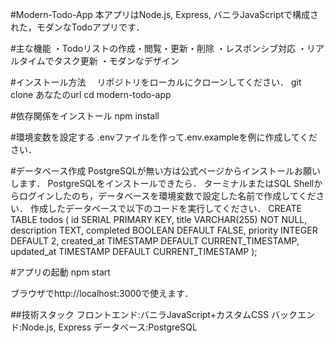 #Modern-Todo-App
本アプリはNode.js, Express, バニラJavaScriptで構成された，モダンなTodoアプリです．

#主な機能
・Todoリストの作成・閲覧・更新・削除
・レスポンシブ対応
・リアルタイムでタスク更新
・モダンなデザイン

#インストール方法　
リポジトリをローカルにクローンしてください．
git clone あなたのurl
cd modern-todo-app

#依存関係をインストール
npm install

#環境変数を設定する
.envファイルを作って.env.exampleを例に作成してください．

#データベース作成
PostgreSQLが無い方は公式ページからインストールお願いします．
PostgreSQLをインストールできたら．
ターミナルまたはSQL Shellからログインしたのち，データベースを環境変数で設定した名前で作成してください．
作成したデータベースで以下のコードを実行してください．
CREATE TABLE todos (
  id SERIAL PRIMARY KEY,
  title VARCHAR(255) NOT NULL,
  description TEXT,
  completed BOOLEAN DEFAULT FALSE,
  priority INTEGER DEFAULT 2,
  created_at TIMESTAMP DEFAULT CURRENT_TIMESTAMP,
  updated_at TIMESTAMP DEFAULT CURRENT_TIMESTAMP
);

#アプリの起動
npm start

ブラウザでhttp://localhost:3000で使えます．

##技術スタック
フロントエンド:バニラJavaScript+カスタムCSS
バックエンド:Node.js, Express
データベース:PostgreSQL
